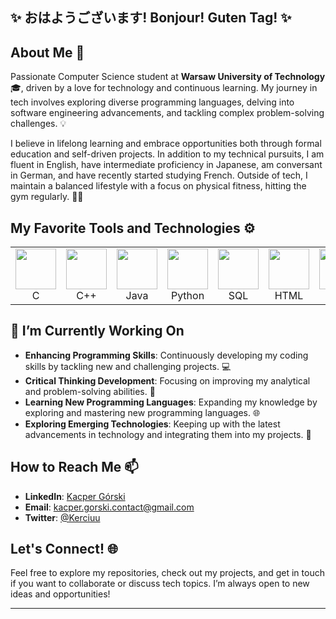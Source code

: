 ## ✨ おはようございます! Bonjour! Guten Tag! ✨

## About Me 🌟

Passionate Computer Science student at **Warsaw University of Technology** 🎓, driven by a love for technology and continuous learning. My journey in tech involves exploring diverse programming languages, delving into software engineering advancements, and tackling complex problem-solving challenges. 💡

I believe in lifelong learning and embrace opportunities both through formal education and self-driven projects. In addition to my technical pursuits, I am fluent in English, have intermediate proficiency in Japanese, am conversant in German, and have recently started studying French. Outside of tech, I maintain a balanced lifestyle with a focus on physical fitness, hitting the gym regularly. 🏋️‍♂️

## My Favorite Tools and Technologies ⚙️

<table>
  <tr>
    <td align="center" width="96">
         <img src="https://cdn.jsdelivr.net/gh/devicons/devicon@latest/icons/c/c-original.svg" width="65" height="65"/>
      <br>C
    </td>
    <td align="center" width="96">
         <img src="https://cdn.jsdelivr.net/gh/devicons/devicon@latest/icons/cplusplus/cplusplus-original.svg" width="65" height="65"/>
      <br>C++
    </td>
    <td align="center" width="96">
         <img src="https://cdn.jsdelivr.net/gh/devicons/devicon@latest/icons/java/java-original.svg" width="65" height="65"/>
      <br>Java
    </td>
    <td align="center" width="96">
         <img src="https://cdn.jsdelivr.net/gh/devicons/devicon@latest/icons/python/python-original.svg" width="65" height="65"/>
      <br>Python
    </td>
    <td align="center" width="96">
         <img src="https://cdn.jsdelivr.net/gh/devicons/devicon@latest/icons/azuresqldatabase/azuresqldatabase-original.svg" width="65" height="65"/>
      <br>SQL
    </td>
    <td align="center" width="96">
         <img src="https://cdn.jsdelivr.net/gh/devicons/devicon@latest/icons/html5/html5-original.svg" width="65" height="65"/>
      <br>HTML
    </td>
    <td align="center" width="96">
         <img src="https://cdn.jsdelivr.net/gh/devicons/devicon@latest/icons/css3/css3-original.svg" width="65" height="65"/>
      <br>CSS
    </td>
    <td align="center" width="96">
         <img src="https://cdn.jsdelivr.net/gh/devicons/devicon@latest/icons/javascript/javascript-original.svg" width="65" height="65"/>
      <br>JavaScript
    </td>
    <td align="center" width="96">
         <img src="https://cdn.jsdelivr.net/gh/devicons/devicon@latest/icons/bootstrap/bootstrap-original.svg" width="65" height="65"/>
      <br>Bootstrap
    </td>
    <td align="center" width="96">
         <img src="https://cdn.jsdelivr.net/gh/devicons/devicon@latest/icons/nodejs/nodejs-original-wordmark.svg" width="65" height="65"/>
      <br>Node.js
    </td>
    <td align="center" width="96">
         <img src="https://cdn.jsdelivr.net/gh/devicons/devicon@latest/icons/linux/linux-original.svg" width="65" height="65"/>
      <br>Linux
    </td>
    <td align="center" width="96">
         <img src="https://cdn.jsdelivr.net/gh/devicons/devicon@latest/icons/windows11/windows11-original.svg" width="65" height="65"/>
      <br>Windows
    </td>      
  </tr>
</table>

## 🔭 I’m Currently Working On

- **Enhancing Programming Skills**: Continuously developing my coding skills by tackling new and challenging projects. 💻
- **Critical Thinking Development**: Focusing on improving my analytical and problem-solving abilities. 🧠
- **Learning New Programming Languages**: Expanding my knowledge by exploring and mastering new programming languages. 🌐
- **Exploring Emerging Technologies**: Keeping up with the latest advancements in technology and integrating them into my projects. 🚀

## How to Reach Me 📫

- **LinkedIn**: [Kacper Górski](https://www.linkedin.com/in/kacper-gorski-se/)
- **Email**: [kacper.gorski.contact@gmail.com](mailto:kacper.gorski.contact@gmail.com)
- **Twitter**: [@Kerciuu](https://twitter.com/Kerciuu)

## Let's Connect! 🌐

Feel free to explore my repositories, check out my projects, and get in touch if you want to collaborate or discuss tech topics. I’m always open to new ideas and opportunities!

---
